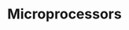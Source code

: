 ---
word: "true"

title: "Microprocessors"

categories: ['']

tags: ['Microprocessors']

arwords: 'المعالجات الدقيقة'

arexps: []

enwords: ['Microprocessors']

enexps: []

arlexicons: 'ع'

enlexicons: 'M'

authors: ['Ruqayya Roshdy']

translators: ['X']

citations: 'تطبيقات أساسية في المعالجة الآلية للغة العربية'

sources: 'مركز الملك عبدالله بن عبدالعزيز الدولي لخدمة اللغة العربية'

slug: ""
---